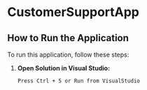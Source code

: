 # CustomerSupportApp
## How to Run the Application

To run this application, follow these steps:

1. **Open Solution in Visual Studio:**
   ```bash
   Press Ctrl + 5 or Run from VisualStudio
